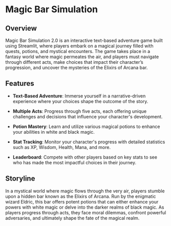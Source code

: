 # Magic Bar Simulation 

## Overview

Magic Bar Simulation 2.0 is an interactive text-based adventure game built using Streamlit, where players embark on a magical journey filled with quests, potions, and mystical encounters. The game takes place in a fantasy world where magic permeates the air, and players must navigate through different acts, make choices that impact their character’s progression, and uncover the mysteries of the Elixirs of Arcana bar.

## Features

- **Text-Based Adventure**: Immerse yourself in a narrative-driven experience where your choices shape the outcome of the story.
  
- **Multiple Acts**: Progress through five acts, each offering unique challenges and decisions that influence your character's development.
  
- **Potion Mastery**: Learn and utilize various magical potions to enhance your abilities in white and black magic.
  
- **Stat Tracking**: Monitor your character's progress with detailed statistics such as XP, Wisdom, Health, Mana, and more.
  
- **Leaderboard**: Compete with other players based on key stats to see who has made the most impactful choices in their journey.

## Storyline

In a mystical world where magic flows through the very air, players stumble upon a hidden bar known as the Elixirs of Arcana. Run by the enigmatic wizard Eldric, this bar offers potent potions that can either enhance your powers with white magic or delve into the darker realms of black magic. As players progress through acts, they face moral dilemmas, confront powerful adversaries, and ultimately shape the fate of the magical realm.
